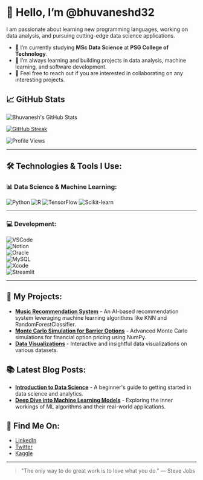# 👋 Hello, I’m @bhuvaneshd32

I am passionate about learning new programming languages, working on data analysis, and pursuing cutting-edge data science applications.

- 🔭 I’m currently studying **MSc Data Science** at **PSG College of Technology**.
- 🌱 I’m always learning and building projects in data analysis, machine learning, and software development.
- 💬 Feel free to reach out if you are interested in collaborating on any interesting projects.

## 📈 GitHub Stats
![Bhuvanesh's GitHub Stats](https://github-readme-stats.vercel.app/api?username=bhuvaneshd32&show_icons=true&theme=dark&count_private=true)

[![GitHub Streak](https://streak-stats.demolab.com?user=bhuvaneshd32&theme=dark)](https://git.io/streak-stats)

![Profile Views](https://komarev.com/ghpvc/?username=bhuvaneshd32&color=0f0f0f&style=for-the-badge)

---

## 🛠️ Technologies & Tools I Use:

### 📊 **Data Science & Machine Learning**:
![Python](https://img.shields.io/badge/Python-%233776E4.svg?&style=for-the-badge&logo=python&logoColor=white)
![R](https://img.shields.io/badge/R-%2300B0B9.svg?&style=for-the-badge&logo=r&logoColor=white)
![TensorFlow](https://img.shields.io/badge/TensorFlow-%23FF6F00.svg?&style=for-the-badge&logo=tensorflow&logoColor=white)
![Scikit-learn](https://img.shields.io/badge/Scikit--learn-%23F7931E.svg?&style=for-the-badge&logo=scikit-learn&logoColor=white)

---

### 💻 **Development**:
![VSCode](https://img.shields.io/badge/VSCode-%23007ACC.svg?&style=for-the-badge&logo=visual-studio-code&logoColor=white)  
![Notion](https://img.shields.io/badge/Notion-%23000000.svg?&style=for-the-badge&logo=notion&logoColor=white)  
![Oracle](https://img.shields.io/badge/Oracle-%23F80000.svg?&style=for-the-badge&logo=oracle&logoColor=white)  
![MySQL](https://img.shields.io/badge/MySQL-%234479A1.svg?&style=for-the-badge&logo=mysql&logoColor=white)  
![Xcode](https://img.shields.io/badge/Xcode-%23147EFB.svg?&style=for-the-badge&logo=xcode&logoColor=white)  
![Streamlit](https://img.shields.io/badge/Streamlit-%23FF4B4B.svg?&style=for-the-badge&logo=streamlit&logoColor=white)

---

## 🚀 My Projects:
- **[Music Recommendation System](https://github.com/bhuvaneshd32/music-recommendation)** - An AI-based recommendation system leveraging machine learning algorithms like KNN and RandomForestClassifier.
- **[Monte Carlo Simulation for Barrier Options](https://github.com/bhuvaneshd32/monte-carlo-barrier-options)** - Advanced Monte Carlo simulations for financial option pricing using NumPy.
- **[Data Visualizations](https://github.com/bhuvaneshd32/data-visualizations)** - Interactive and insightful data visualizations on various datasets.

## 📚 Latest Blog Posts:
- [**Introduction to Data Science**](https://bhuvaneshd32.medium.com) - A beginner's guide to getting started in data science and analytics.
- [**Deep Dive into Machine Learning Models**](https://bhuvaneshd32.medium.com) - Exploring the inner workings of ML algorithms and their real-world applications.

## 📍 Find Me On:
- [LinkedIn](https://www.linkedin.com/in/bhuvaneshd32)
- [Twitter](https://twitter.com/bhuvaneshd32)
- [Kaggle](https://www.kaggle.com/bhuvaneshd32)

---
> "The only way to do great work is to love what you do." — Steve Jobs
